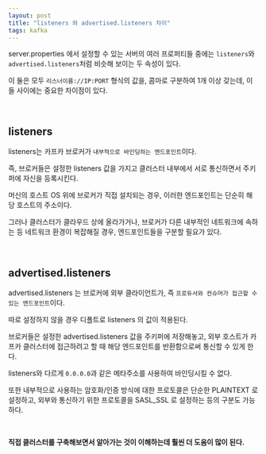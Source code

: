 ```yaml
---
layout: post
title: "listeners 와 advertised.listeners 차이"
tags: kafka
---
```


server.properties 에서 설정할 수 있는 서버의 여러 프로퍼티들 중에는 ```listeners```와 ```advertised.listeners```처럼 비슷해 보이는 두 속성이 있다.

이 둘은 모두 ```리스너이름://IP:PORT``` 형식의 값을, 콤마로 구분하여 1개 이상 갖는데, 이들 사이에는 중요한 차이점이 있다.

<br>

## listeners

listeners는 카프카 브로커가 ```내부적으로 바인딩하는 엔드포인트```이다.

즉, 브로커들은 설정한 listeners 값을 가지고 클러스터 내부에서 서로 통신하면서 주키퍼에 자신을 등록시킨다.

머신의 호스트 OS 위에 브로커가 직접 설치되는 경우, 이러한 엔드포인트는 단순히 해당 호스트의 주소이다.

그러나 클러스터가 클라우드 상에 올라가거나, 브로커가 다른 내부적인 네트워크에 속하는 등 네트워크 환경이 복잡해질 경우, 엔드포인트들을 구분할 필요가 있다.

<br>

## advertised.listeners

advertised.listeners 는 브로커에 외부 클라이언트가, 즉 ```프로듀서와 컨슈머가 접근할 수 있는 엔드포인트```이다.

따로 설정하지 않을 경우 디폴트로 listeners 의 값이 적용된다.

브로커들은 설정한 advertised.listeners 값을 주키퍼에 저장해놓고, 외부 호스트가 카프카 클러스터에 접근하려고 할 때 해당 엔드포인트를 반환함으로써 통신할 수 있게 한다.

listeners와 다르게 ```0.0.0.0```과 같은 메타주소를 사용하여 바인딩시킬 수 없다.

또한 내부적으로 사용하는 암호화/인증 방식에 대한 프로토콜은 단순한 PLAINTEXT 로 설정하고, 외부와 통신하기 위한 프로토콜을 SASL_SSL 로 설정하는 등의 구분도 가능하다.

<br>

**직접 클러스터를 구축해보면서 알아가는 것이 이해하는데 훨씬 더 도움이 많이 된다.**
